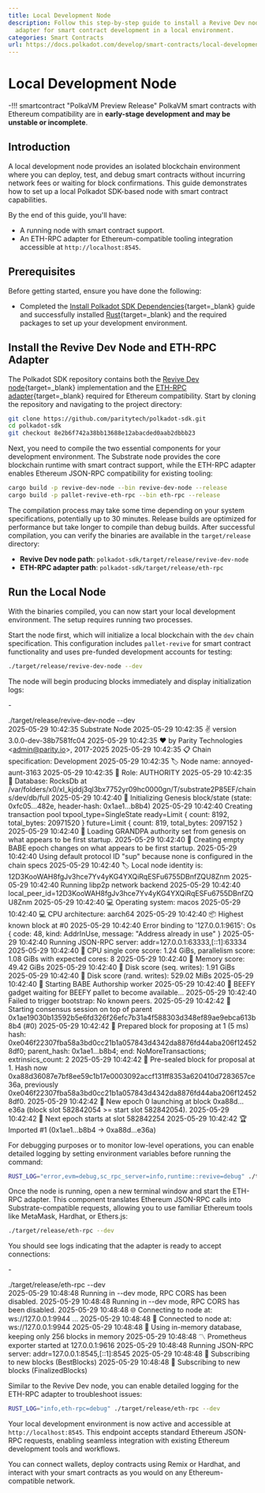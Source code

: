 ```yaml
---
title: Local Development Node
description: Follow this step-by-step guide to install a Revive Dev node and ETH-RPC
  adapter for smart contract development in a local environment.
categories: Smart Contracts
url: https://docs.polkadot.com/develop/smart-contracts/local-development-node/
---
```


# Local Development Node

-!!! smartcontract "PolkaVM Preview Release"
    PolkaVM smart contracts with Ethereum compatibility are in **early-stage development and may be unstable or incomplete**.

## Introduction

A local development node provides an isolated blockchain environment where you can deploy, test, and debug smart contracts without incurring network fees or waiting for block confirmations. This guide demonstrates how to set up a local Polkadot SDK-based node with smart contract capabilities.

By the end of this guide, you'll have:

- A running node with smart contract support.
- An ETH-RPC adapter for Ethereum-compatible tooling integration accessible at `http://localhost:8545`.

## Prerequisites

Before getting started, ensure you have done the following:

- Completed the [Install Polkadot SDK Dependencies](/develop/parachains/install-polkadot-sdk/){target=\_blank} guide and successfully installed [Rust](https://www.rust-lang.org/){target=\_blank} and the required packages to set up your development environment.

## Install the Revive Dev Node and ETH-RPC Adapter

The Polkadot SDK repository contains both the [Revive Dev node](https://github.com/paritytech/polkadot-sdk/tree/8e2b6f742a38bb13688e12abacded0aab2dbbb23/substrate/frame/revive/dev-node){target=\_blank} implementation and the [ETH-RPC adapter](https://github.com/paritytech/polkadot-sdk/tree/8e2b6f742a38bb13688e12abacded0aab2dbbb23/substrate/frame/revive/rpc){target=\_blank} required for Ethereum compatibility. Start by cloning the repository and navigating to the project directory:

```bash
git clone https://github.com/paritytech/polkadot-sdk.git
cd polkadot-sdk
git checkout 8e2b6f742a38bb13688e12abacded0aab2dbbb23
```

Next, you need to compile the two essential components for your development environment. The Substrate node provides the core blockchain runtime with smart contract support, while the ETH-RPC adapter enables Ethereum JSON-RPC compatibility for existing tooling:

```bash
cargo build -p revive-dev-node --bin revive-dev-node --release
cargo build -p pallet-revive-eth-rpc --bin eth-rpc --release
```

The compilation process may take some time depending on your system specifications, potentially up to 30 minutes. Release builds are optimized for performance but take longer to compile than debug builds. After successful compilation, you can verify the binaries are available in the `target/release` directory:

- **Revive Dev node path**: `polkadot-sdk/target/release/revive-dev-node`
- **ETH-RPC adapter path**: `polkadot-sdk/target/release/eth-rpc`

## Run the Local Node

With the binaries compiled, you can now start your local development environment. The setup requires running two processes.

Start the node first, which will initialize a local blockchain with the `dev` chain specification. This configuration includes `pallet-revive` for smart contract functionality and uses pre-funded development accounts for testing:

```bash
./target/release/revive-dev-node --dev
```

The node will begin producing blocks immediately and display initialization logs:

-<div id="termynal" data-termynal>
  <span data-ty="input"><span class="file-path"></span>./target/release/revive-dev-node --dev</span>
  <br />
  <span data-ty>2025-05-29 10:42:35 Substrate Node</span>
  <span data-ty>2025-05-29 10:42:35 ✌️ version 3.0.0-dev-38b7581fc04</span>
  <span data-ty>2025-05-29 10:42:35 ❤️ by Parity Technologies &lt;admin@parity.io&gt;, 2017-2025</span>
  <span data-ty>2025-05-29 10:42:35 📋 Chain specification: Development</span>
  <span data-ty>2025-05-29 10:42:35 🏷 Node name: annoyed-aunt-3163</span>
  <span data-ty>2025-05-29 10:42:35 👤 Role: AUTHORITY</span>
  <span data-ty>2025-05-29 10:42:35 💾 Database: RocksDb at /var/folders/x0/xl_kjddj3ql3bx7752yr09hc0000gn/T/substrate2P85EF/chains/dev/db/full</span>
  <span data-ty>2025-05-29 10:42:40 🔨 Initializing Genesis block/state (state: 0xfc05…482e, header-hash: 0x1ae1…b8b4)</span>
  <span data-ty>2025-05-29 10:42:40 Creating transaction pool txpool_type=SingleState ready=Limit { count: 8192, total_bytes: 20971520 } future=Limit { count: 819, total_bytes: 2097152 }</span>
  <span data-ty>2025-05-29 10:42:40 👴 Loading GRANDPA authority set from genesis on what appears to be first startup.</span>
  <span data-ty>2025-05-29 10:42:40 👶 Creating empty BABE epoch changes on what appears to be first startup.</span>
  <span data-ty>2025-05-29 10:42:40 Using default protocol ID "sup" because none is configured in the chain specs</span>
  <span data-ty>2025-05-29 10:42:40 🏷 Local node identity is: 12D3KooWAH8fgJv3hce7Yv4yKG4YXQiRqESFu6755DBnfZQU8Znm</span>
  <span data-ty>2025-05-29 10:42:40 Running libp2p network backend</span>
  <span data-ty>2025-05-29 10:42:40 local_peer_id=12D3KooWAH8fgJv3hce7Yv4yKG4YXQiRqESFu6755DBnfZQU8Znm</span>
  <span data-ty>2025-05-29 10:42:40 💻 Operating system: macos</span>
  <span data-ty>2025-05-29 10:42:40 💻 CPU architecture: aarch64</span>
  <span data-ty>2025-05-29 10:42:40 📦 Highest known block at #0</span>
  <span data-ty>2025-05-29 10:42:40 Error binding to '127.0.0.1:9615': Os { code: 48, kind: AddrInUse, message: "Address already in use" }</span>
  <span data-ty>2025-05-29 10:42:40 Running JSON-RPC server: addr=127.0.0.1:63333,[::1]:63334</span>
  <span data-ty>2025-05-29 10:42:40 🏁 CPU single core score: 1.24 GiBs, parallelism score: 1.08 GiBs with expected cores: 8</span>
  <span data-ty>2025-05-29 10:42:40 🏁 Memory score: 49.42 GiBs</span>
  <span data-ty>2025-05-29 10:42:40 🏁 Disk score (seq. writes): 1.91 GiBs</span>
  <span data-ty>2025-05-29 10:42:40 🏁 Disk score (rand. writes): 529.02 MiBs</span>
  <span data-ty>2025-05-29 10:42:40 👶 Starting BABE Authorship worker</span>
  <span data-ty>2025-05-29 10:42:40 🥩 BEEFY gadget waiting for BEEFY pallet to become available...</span>
  <span data-ty>2025-05-29 10:42:40 Failed to trigger bootstrap: No known peers.</span>
  <span data-ty>2025-05-29 10:42:42 🙌 Starting consensus session on top of parent 0x1ae19030b13592b5e6fd326f26efc7b31a4f588303d348ef89ae9ebca613b8b4 (#0)</span>
  <span data-ty>2025-05-29 10:42:42 🎁 Prepared block for proposing at 1 (5 ms) hash: 0xe046f22307fba58a3bd0cc21b1a057843d4342da8876fd44aba206f124528df0; parent_hash: 0x1ae1…b8b4; end: NoMoreTransactions; extrinsics_count: 2</span>
  <span data-ty>2025-05-29 10:42:42 🔖 Pre-sealed block for proposal at 1. Hash now 0xa88d36087e7bf8ee59c1b17e0003092accf131ff8353a620410d7283657ce36a, previously 0xe046f22307fba58a3bd0cc21b1a057843d4342da8876fd44aba206f124528df0.</span>
  <span data-ty>2025-05-29 10:42:42 👶 New epoch 0 launching at block 0xa88d…e36a (block slot 582842054 >= start slot 582842054).</span>
  <span data-ty>2025-05-29 10:42:42 👶 Next epoch starts at slot 582842254</span>
  <span data-ty>2025-05-29 10:42:42 🏆 Imported #1 (0x1ae1…b8b4 → 0xa88d…e36a)</span>
</div>


For debugging purposes or to monitor low-level operations, you can enable detailed logging by setting environment variables before running the command:

```bash
RUST_LOG="error,evm=debug,sc_rpc_server=info,runtime::revive=debug" ./target/release/revive-dev-node --dev
```

Once the node is running, open a new terminal window and start the ETH-RPC adapter. This component translates Ethereum JSON-RPC calls into Substrate-compatible requests, allowing you to use familiar Ethereum tools like MetaMask, Hardhat, or Ethers.js:

```bash
./target/release/eth-rpc --dev
```

You should see logs indicating that the adapter is ready to accept connections:

-<div id="termynal" data-termynal>
  <span data-ty="input"><span class="file-path"></span>./target/release/eth-rpc --dev</span>
  <br />
  <span data-ty>2025-05-29 10:48:48 Running in --dev mode, RPC CORS has been disabled.</span>
  <span data-ty>2025-05-29 10:48:48 Running in --dev mode, RPC CORS has been disabled.</span>
  <span data-ty>2025-05-29 10:48:48 🌐 Connecting to node at: ws://127.0.0.1:9944 ...</span>
  <span data-ty>2025-05-29 10:48:48 🌟 Connected to node at: ws://127.0.0.1:9944</span>
  <span data-ty>2025-05-29 10:48:48 💾 Using in-memory database, keeping only 256 blocks in memory</span>
  <span data-ty>2025-05-29 10:48:48 〽️ Prometheus exporter started at 127.0.0.1:9616</span>
  <span data-ty>2025-05-29 10:48:48 Running JSON-RPC server: addr=127.0.0.1:8545,[::1]:8545</span>
  <span data-ty>2025-05-29 10:48:48 🔌 Subscribing to new blocks (BestBlocks)</span>
  <span data-ty>2025-05-29 10:48:48 🔌 Subscribing to new blocks (FinalizedBlocks)</span>
</div>


Similar to the Revive Dev node, you can enable detailed logging for the ETH-RPC adapter to troubleshoot issues:

```bash
RUST_LOG="info,eth-rpc=debug" ./target/release/eth-rpc --dev
```

Your local development environment is now active and accessible at `http://localhost:8545`. This endpoint accepts standard Ethereum JSON-RPC requests, enabling seamless integration with existing Ethereum development tools and workflows. 

You can connect wallets, deploy contracts using Remix or Hardhat, and interact with your smart contracts as you would on any Ethereum-compatible network.
